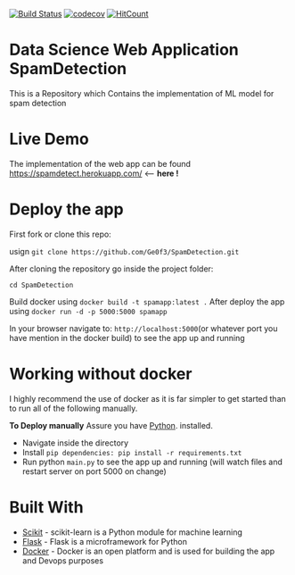 [![Build Status](https://travis-ci.com/Ge0f3/SpamDetection.svg?branch=master)](https://travis-ci.com/Ge0f3/SpamDetection) [![codecov](https://codecov.io/gh/Ge0f3/SpamDetection/branch/master/graph/badge.svg)](https://codecov.io/gh/Ge0f3/SpamDetection) [![HitCount](http://hits.dwyl.io/Ge0f3/Ge0f3/SpamDetection.svg)](http://hits.dwyl.io/Ge0f3/Ge0f3/SpamDetection)
# Data Science Web Application SpamDetection 

This is a Repository which Contains the implementation of ML model for spam detection 
# Live Demo 
The implementation of the web app can be found https://spamdetect.herokuapp.com/ <-- **here !**
# Deploy the app 
First fork or clone this repo:

usign `git clone https://github.com/Ge0f3/SpamDetection.git`

After cloning the repository go inside the project folder:

`cd SpamDetection`

Build docker using  `docker build -t spamapp:latest .` After deploy the app using `docker run -d -p 5000:5000 spamapp`

In your browser navigate to: `http://localhost:5000`(or whatever port you have mention in the docker build) to see the app up and running 

# Working without docker
I highly recommend the use of docker as it is far simpler to get started than to run all of the following manually.

**To Deploy manually**
Assure you have [Python](https://github.com/python). installed.
- Navigate inside the directory
- Install `pip dependencies: pip install -r requirements.txt`
- Run python `main.py` to see the app up and running (will watch files and restart server on port 5000 on change)
# Built With
- [Scikit](http://scikit-learn.org/stable/index.html) - scikit-learn is a Python module for machine learning
- [Flask](http://flask.pocoo.org/) - Flask is a microframework for Python
- [Docker](https://www.docker.com/) - Docker is an open platform and is used for building the app and Devops purposes
